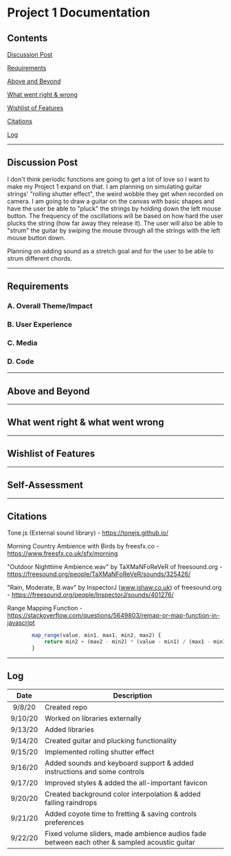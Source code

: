 # Project 1 Documentation

## Contents

[Discussion Post](#Discussion-Post)

[Requirements](#Requirements)

[Above and Beyond](#Above-and-Beyond)

[What went right & wrong](#What-went-right-&-what-went-wrong)

[Wishlist of Features](#Wishlist-of-Features)

[Citations](#Citations)

[Log](#Log)

------------------------------------

## Discussion Post

I don't think periodic functions are going to get a lot of love so I want to make my Project 1 expand on that. I am planning on simulating guitar strings' "rolling shutter effect", the weird wobble they get when recorded on camera. I am going to draw a guitar on the canvas with basic shapes and have the user be able to "pluck" the strings by holding down the left mouse button. The frequency of the oscillations will be based on how hard the user plucks the string (how far away they release it). The user will also be able to "strum" the guitar by swiping the mouse through all the strings with the left mouse button down.

Planning on adding sound as a stretch goal and for the user to be able to strum different chords.

------------------------------------

## Requirements

### A. Overall Theme/Impact

### B. User Experience

### C. Media

### D. Code

------------------------------------

## Above and Beyond

------------------------------------

## What went right & what went wrong

------------------------------------

## Wishlist of Features

------------------------------------

## Self-Assessment

------------------------------------

## Citations

Tone.js (External sound library) - 
https://tonejs.github.io/

Morning Country Ambience with Birds by freesfx.co - 
https://www.freesfx.co.uk/sfx/morning

"Outdoor Nighttime Ambience.wav" by TaXMaNFoReVeR of freesound.org - 
https://freesound.org/people/TaXMaNFoReVeR/sounds/325426/

"Rain, Moderate, B.wav" by InspectorJ (www.jshaw.co.uk) of freesound.org - 
https://freesound.org/people/InspectorJ/sounds/401276/

Range Mapping Function - 
https://stackoverflow.com/questions/5649803/remap-or-map-function-in-javascript

``` javascript
        map_range(value, min1, max1, min2, max2) {
            return min2 + (max2 - min2) * (value - min1) / (max1 - min1);
        }
```

------------------------------------

## Log

|  Date   | Description                                                                                  |
|:-------:|----------------------------------------------------------------------------------------------|
| 9/8/20  | Created repo                                                                                 |
| 9/10/20 | Worked on libraries externally                                                               |
| 9/13/20 | Added libraries                                                                              |
| 9/14/20 | Created guitar and plucking functionality                                                    |
| 9/15/20 | Implemented rolling shutter effect                                                           |
| 9/16/20 | Added sounds and keyboard support & added instructions and some controls                     |
| 9/17/20 | Improved styles & added the all-important favicon                                            |
| 9/20/20 | Created background color interpolation & added falling raindrops                             |
| 9/21/20 | Added coyote time to fretting & saving controls preferences                                  |
| 9/22/20 | Fixed volume sliders, made ambience audios fade between each other & sampled acoustic guitar |